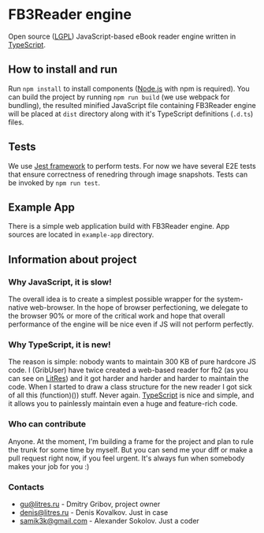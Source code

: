 # FB3Reader engine

Open source ([LGPL](http://en.wikipedia.org/wiki/GNU_Lesser_General_Public_License)) JavaScript-based eBook reader engine written in [TypeScript](http://www.typescriptlang.org/).

## How to install and run

Run `npm install` to install components ([Node.js](https://nodejs.org/) with npm is required). You can build the project by running `npm run build` (we use webpack for bundling), the resulted minified JavaScript file containing FB3Reader engine will be placed at `dist` directory along with it's TypeScript definitions (`.d.ts`)
 files.
 
## Tests

We use [Jest framework](https://jestjs.io/) to perform tests. For now we have several E2E tests that ensure correctness of renedring through image snapshots. Tests can be invoked by `npm run test`.

## Example App

There is a simple web application build with FB3Reader engine. App sources are located in `example-app` directory.

## Information about project

### Why JavaScript, it is slow!

The overall idea is to create a simplest possible wrapper for the system-native web-browser. In the
hope of browser perfectioning, we delegate to the browser 90% or more of the critical work and hope that overall
performance of the engine will be nice even if JS will not perform perfectly.

### Why TypeScript, it is new!

The reason is simple: nobody wants to maintain 300 KB of pure hardcore JS code. I (GribUser) have twice created a web-based
reader for fb2 (as you can see on [LitRes](http://www.litres.ru/)) and it got harder and harder and harder
to maintain the code. When I started to draw a class structure for the new reader I got sick of all this (function)()) stuff. Never again.
[TypeScript](https://typescriptlang.org/) is nice and simple, and it allows you to painlessly maintain
even a huge and feature-rich code.


### Who can contribute

Anyone. At the moment, I'm building a frame for the project and plan to rule the trunk for some time by myself. But you can
send me your diff or make a pull request right now, if you feel urgent. It's always fun when somebody
makes your job for you :)


### Contacts
* gu@litres.ru - Dmitry Gribov, project owner
* denis@litres.ru - Denis Kovalkov. Just in case
* samik3k@gmail.com - Alexander Sokolov. Just a coder
